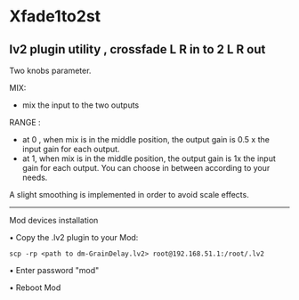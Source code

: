 #  Xfade1to2st
##  lv2 plugin utility , crossfade L R  in to 2 L R out

Two knobs parameter.

MIX:
- mix the input to the two outputs
 
RANGE :
- at 0 , when mix is in the middle position, the output gain is 0.5 x the input gain for each output.
- at 1,  when mix is in the middle position, the output gain is 1x the input gain for each output. You can choose in between according to your needs. 

A slight smoothing is implemented in order to avoid scale effects. 

--------------------------

Mod devices installation 

• Copy the .lv2 plugin to your Mod: 
```
scp -rp <path to dm-GrainDelay.lv2> root@192.168.51.1:/root/.lv2
```
• Enter password "mod"

• Reboot Mod
